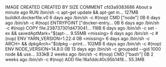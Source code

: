 IMAGE CREATED CREATED BY SIZE COMMENT
cfd3a9383686 About a minute ago RUN /bin/sh -c apt-get update && apt-get in… 127MB buildkit.dockerfile.v0
<missing> 6 days ago /bin/sh -c #(nop) CMD ["node"] 0B
<missing> 6 days ago /bin/sh -c #(nop) ENTRYPOINT ["docker-entry… 0B
<missing> 6 days ago /bin/sh -c #(nop) COPY file:238737301d473041… 116B
<missing> 6 days ago /bin/sh -c set -ex && savedAptMark="$(apt-…   9.55MB
<missing>           6 days ago           /bin/sh -c #(nop)  ENV YARN_VERSION=1.22.4      0B
<missing>           6 days ago           /bin/sh -c ARCH= && dpkgArch="$(dpkg --print… 102MB
<missing> 6 days ago /bin/sh -c #(nop) ENV NODE_VERSION=14.8.0 0B
<missing> 13 days ago /bin/sh -c groupadd --gid 1000 node && use… 333kB
<missing> 2 weeks ago /bin/sh -c #(nop) CMD ["bash"] 0B
<missing> 2 weeks ago /bin/sh -c #(nop) ADD file:16a1ddc40c95b14f8… 55.3MB
